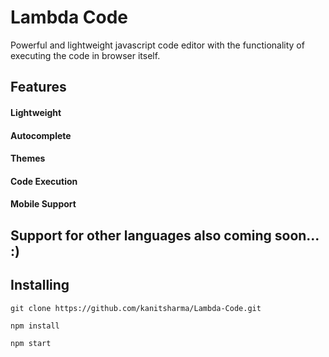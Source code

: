 # Lambda Code

Powerful and lightweight javascript code editor with the functionality of executing the code in browser itself.

## Features

#### Lightweight
#### Autocomplete
#### Themes
#### Code Execution
#### Mobile Support

## Support for other languages also coming soon... :)

## Installing

```
git clone https://github.com/kanitsharma/Lambda-Code.git
```

```
npm install
```

```
npm start
```
